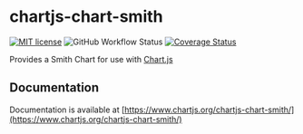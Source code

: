 # chartjs-chart-smith

[![MIT license](https://img.shields.io/github/license/chartjs/chartjs-chart-smith)](https://github.com/chartjs/chartjs-chart-smith/blob/master/LICENSE.md)
![GitHub Workflow Status](https://img.shields.io/github/workflow/status/chartjs/chartjs-chart-smith/CI)
[![Coverage Status](https://coveralls.io/repos/github/chartjs/chartjs-chart-smith/badge.svg?branch=master)](https://coveralls.io/github/chartjs/chartjs-chart-smith?branch=master)

Provides a Smith Chart for use with [Chart.js](http://www.chartjs.org)

## Documentation

Documentation is available at [https://www.chartjs.org/chartjs-chart-smith/](https://www.chartjs.org/chartjs-chart-smith/)